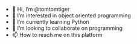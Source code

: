 - 👋 Hi, I’m @tomtomtiger
- 👀 I’m interested in object oriented programming
- 🌱 I’m currently learning Python
- 💞️ I’m looking to collaborate on programming
- 📫 How to reach me on this platform

<!---
tomtomtiger/tomtomtiger is a ✨ special ✨ repository because its `README.md` (this file) appears on your GitHub profile.
You can click the Preview link to take a look at your changes.
--->
